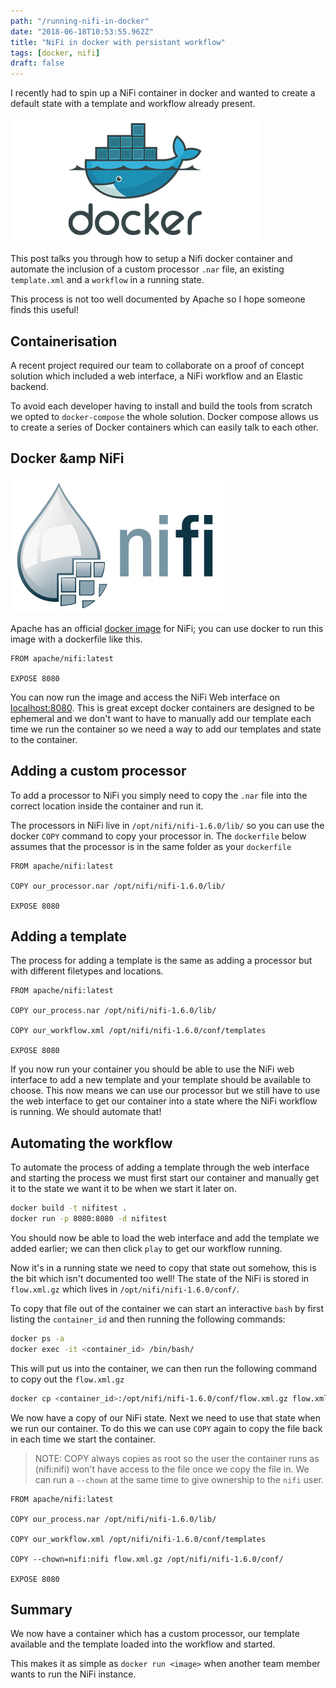 ```yaml
---
path: "/running-nifi-in-docker"
date: "2018-06-18T10:53:55.962Z"
title: "NiFi in docker with persistant workflow"
tags: [docker, nifi]
draft: false
---
```


I recently had to spin up a NiFi container in docker and wanted to create a default state with a template and workflow
already present.

![Docker logo](docker-logo.png)

This post talks you through how to setup a Nifi docker container and automate the inclusion of a custom processor `.nar` file, an existing `template.xml` and a `workflow` in a running state.

This process is not too well documented by Apache so I hope someone finds this useful!

## Containerisation

A recent project required our team to collaborate on a proof of concept solution which included a web interface, a NiFi workflow and an Elastic backend.

To avoid each developer having to install and build the tools from scratch we opted to `docker-compose` the whole solution. Docker compose allows us to create a series of Docker containers which can easily talk to each other.

## Docker &amp NiFi

![NiFi logo](nifi-logo.png)

Apache has an official [docker image](https://hub.docker.com/r/apache/nifi/) for NiFi; you can use docker to run this image with a dockerfile like this.

```docker
FROM apache/nifi:latest

EXPOSE 8080
```

You can now run the image and access the NiFi Web interface on [localhost:8080](http://localhost:8080). This is great except docker containers are designed to be ephemeral and we don't want to have to manually add our template each time we run the container so we need a way to add our templates and state to the container.

## Adding a custom processor

To add a processor to NiFi you simply need to copy the `.nar` file into the correct location inside the container and run it.

The processors in NiFi live in `/opt/nifi/nifi-1.6.0/lib/` so you can use the docker `COPY` command to copy your processor in. The `dockerfile` below assumes that the processor is in the same folder as your `dockerfile`

```docker
FROM apache/nifi:latest

COPY our_processor.nar /opt/nifi/nifi-1.6.0/lib/

EXPOSE 8080
```

## Adding a template

The process for adding a template is the same as adding a processor but with different filetypes and locations.

```docker
FROM apache/nifi:latest

COPY our_process.nar /opt/nifi/nifi-1.6.0/lib/

COPY our_workflow.xml /opt/nifi/nifi-1.6.0/conf/templates

EXPOSE 8080
```

If you now run your container you should be able to use the NiFi web interface to add a new template and your template should be available to choose. This now means we can use our processor but we still have to use the web interface to get our container into a state where the NiFi workflow is running. We should automate that!

## Automating the workflow

To automate the process of adding a template through the web interface and starting the process we must first start our container and manually get it to the state we want it to be when we start it later on.

```bash
docker build -t nifitest .
docker run -p 8080:8080 -d nifitest
```

You should now be able to load the web interface and add the template we added earlier; we can then click `play` to get our workflow running.

Now it's in a running state we need to copy that state out somehow, this is the bit which isn't documented too well! The state of the NiFi is stored in `flow.xml.gz` which lives in `/opt/nifi/nifi-1.6.0/conf/`.

To copy that file out of the container we can start an interactive `bash` by first listing the `container_id` and then running the following commands:

```bash
docker ps -a
docker exec -it <container_id> /bin/bash/
```

This will put us into the container, we can then run the following command to copy out the `flow.xml.gz`

```bash
docker cp <container_id>:/opt/nifi/nifi-1.6.0/conf/flow.xml.gz flow.xml.gz
```

We now have a copy of our NiFi state. Next we need to use that state when we run our container. To do this we can use `COPY` again to copy the file back in each time we start the container.

> NOTE: COPY always copies as root so the user the container runs as (nifi:nifi) won't have access to the file once we copy the file in. We can run a `--chown` at the same time to give ownership to the `nifi` user.

```docker
FROM apache/nifi:latest

COPY our_process.nar /opt/nifi/nifi-1.6.0/lib/

COPY our_workflow.xml /opt/nifi/nifi-1.6.0/conf/templates

COPY --chown=nifi:nifi flow.xml.gz /opt/nifi/nifi-1.6.0/conf/

EXPOSE 8080
```

## Summary

We now have a container which has a custom processor, our template available and the template loaded into the workflow and started.

This makes it as simple as `docker run <image>` when another team member wants to run the NiFi instance.




